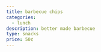 ```yaml
---
title: barbecue chips
categories:
  - lunch
description: better made barbecue
type: snacks
price: 50¢
---
```


